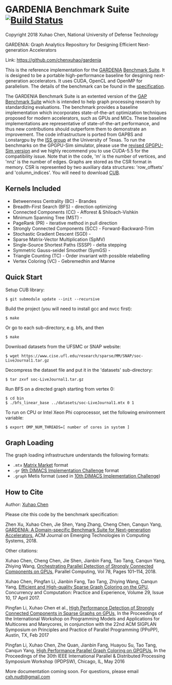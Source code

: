GARDENIA Benchmark Suite [![Build Status](https://chenxuhao.github.io/gardenia.svg)](https://chenxuhao.github.io/gardenia)
===================

Copyright 2018 Xuhao Chen, National University of Defense Technology

GARDENIA: Graph Analytics Repository for Designing Efficient Next-generation Accelerators

Link: https://github.com/chenxuhao/gardenia

This is the reference implementation for the [GARDENIA](https://chenxuhao.github.io/) [Benchmark Suite](https://chenxuhao.github.io/). It is designed to be a portable high-performance baseline for desgining next-generation accelerators. It uses CUDA, OpenCL and OpenMP for parallelism. The details of the benchmark can be found in the [specification](https://arxiv.org/pdf/1708.04567.pdf).

The GARDENIA Benchmark Suite is an extented version of the [GAP](https://gap.cs.berkeley.edu/) [Benchmark Suite](https://gap.cs.berkeley.edu/benchmark.html) which is intended to help graph processing research by standardizing evaluations. The benchmark provides a baseline implementation which incorporates state-of-the-art optimization techniques proposed for modern accelerators, such as GPUs and MICs. These baseline implementations are representative of state-of-the-art performance, and thus new contributions should outperform them to demonstrate an improvement. The code infrastructure is ported from GAPBS and Lonstargpu by the [ISS group](http://iss.ices.utexas.edu/?p=projects/galois/lonestargpu) at the University of Texas. 
To run the benchmarks on the GPGPU-Sim simulator, please use the [revised GPGPU-Sim version](https://github.com/chenxuhao/gpgpu-sim-ndp) and we highly recommend you to use CUDA-5.5 for the compatibility issue.
Note that in the code, 'm' is the number of vertices, and 'nnz' is the number of edges.
Graphs are stored as the CSR format in memory.
CSR is represented by two auxiliary data structures: 'row_offsets' and 'column_indices'.
You will need to download [CUB](https://nvlabs.github.io/cub/).

Kernels Included
----------------

+ Betweenness Centrality (BC) - Brandes
+ Breadth-First Search (BFS) - direction optimizing
+ Connected Components (CC) - Afforest & Shiloach-Vishkin
+ Minimum Spanning Tree (MST) - 
+ PageRank (PR) - iterative method in pull direction
+ Strongly Connected Components (SCC) - Forward-Backward-Trim
+ Stochastic Gradient Descent (SGD) -
+ Sparse Matrix-Vector Multiplication (SpMV)
+ Single-Source Shortest Paths (SSSP) - delta stepping
+ Symmetric Gauss-seidel Smoother (SymGS) -
+ Triangle Counting (TC) - Order invariant with possible relabelling
+ Vertex Coloring (VC) - Gebremedhin and Manne


Quick Start
-----------

Setup CUB library:

    $ git submodule update --init --recursive

Build the project (you will need to install gcc and nvcc first):

    $ make

Or go to each sub-directory, e.g. bfs, and then

    $ make

Download datasets from the UFSMC or SNAP website:

    $ wget https://www.cise.ufl.edu/research/sparse/MM/SNAP/soc-LiveJournal1.tar.gz

Decompress the dataset file and put it in the 'datasets' sub-directory:

    $ tar zxvf soc-LiveJournal1.tar.gz

Run BFS on a directed graph starting from vertex 0:

    $ cd bin
    $ ./bfs_linear_base ../datasets/soc-LiveJournal1.mtx 0 1

To run on CPU or Intel Xeon Phi coprocessor, set the following environment variable:

    $ export OMP_NUM_THREADS=[ number of cores in system ]


Graph Loading
-------------

The graph loading infrastructure understands the following formats:
+ `.mtx` [Matrix Market](https://math.nist.gov/MatrixMarket/formats.html) format
+ `.gr` [9th DIMACS Implementation Challenge](https//www.dis.uniroma1.it/challenge9/download.shtml) format
+ `.graph` Metis format (used in [10th DIMACS Implementation Challenge](https://www.cc.gatech.edu/dimacs10/index.shtml))


How to Cite
-----------

Author: 
[Xuhao Chen](https://chenxuhao.github.io)

Please cite this code by the benchmark specification:

Zhen Xu, Xuhao Chen, Jie Shen, Yang Zhang, Cheng Chen, Canqun Yang,
[GARDENIA: A Domain-specific Benchmark Suite for Next-generation Accelerators](https://arxiv.org/pdf/1708.04567.pdf), 
ACM Journal on Emerging Technologies in Computing Systems, 2018.

Other citations:

Xuhao Chen, Cheng Chen, Jie Shen, Jianbin Fang, Tao Tang, Canqun Yang, Zhiying Wang,
[Orchestrating Parallel Detection of Strongly Connected Components on GPUs](https://chenxuhao.github.io/docs/parco-scc.pdf), 
Parallel Computing, Vol 78, Pages 101–114, 2018.

Xuhao Chen, Pingfan Li, Jianbin Fang, Tao Tang, Zhiying Wang, Canqun Yang,
[Efficient and High-quality Sparse Graph Coloring on the GPU](https://arxiv.org/pdf/1606.06025v1.pdf), 
Concurrency and Computation: Practice and Experience, Volume 29, Issue 10, 17 April 2017.

Pingfan Li, Xuhao Chen et al., 
[High Performance Detection of Strongly Connected Components in Sparse Graphs on GPUs](https://chenxuhao.github.io/docs/pmam-2017.pdf), 
In the Proceedings of the International Workshop on Programming Models and Applications for Multicores and Manycores, in conjunction with the 22nd ACM SIGPLAN Symposium on Principles and Practice of Parallel Programming (PPoPP), Austin, TX, Feb 2017 

Pingfan Li, Xuhao Chen, Zhe Quan, Jianbin Fang, Huayou Su, Tao Tang, Canqun Yang,
[High Performance Parallel Graph Coloring on GPGPUs](https://chenxuhao.github.io/docs/ipdpsw-2016.pdf), 
In the Proceedings of the 30th IEEE International Parallel & Distributed Processing Symposium Workshop (IPDPSW), Chicago, IL, May 2016

More documentation coming soon. For questions, please email <cxh.nudt@gmail.com>
